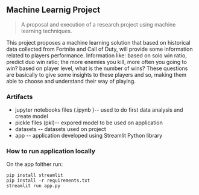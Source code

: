 
## Machine Learnig Project
> A proposal and execution of a research project using machine
learning techniques.


This project proposes a machine learning solution that based on historical data collected from Fortnite and Call of Duty, will provide some information related to players performance. Information like: based on solo win ratio, predict duo win ratio; the more enemies you kill, more often you going to win? based on player level, what is the number of wins?
These questions are basically to give some insights to these players and so, making them able to choose and understand their way of playing. 



### Artifacts

- jupyter notebooks files (.ipynb )-- used to do first data analysis and create model
- pickle files (pkl)-- expored model to be used on application
- datasets -- datasets used on project
- app -- application developed using Streamlit Python library



### How to run application locally

On the app folther run: 
```
pip install streamlit
pip install -r requirements.txt
streamlit run app.py
```



